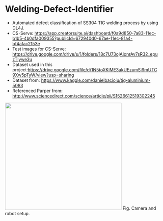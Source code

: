 # Welding-Defect-Identifier

+ Automated defect classification of SS304 TIG welding process by using DL4J.  
+ CS-Serve: https://app.creatorsuite.ai/dashboard/f0a9d850-7a83-11ec-b1b5-4b0dfa009355?publicId=672940d0-67ae-11ec-81a4-bf4afac2153e 
+ Test images for CS-Serve: https://drive.google.com/drive/u/1/folders/18c7U73ojAionrAv7sR32_epuzTlywe3u
+ Dataset used in this project:https://drive.google.com/file/d/1N5toXKIME3akUEzumSi9mUTC9Xw5pTyW/view?usp=sharing
+ Dataset from: https://www.kaggle.com/danielbacioiu/tig-aluminium-5083 
+ Referenced Parper from: http://www.sciencedirect.com/science/article/pii/S1526612519302245
<img src="https://ars.els-cdn.com/content/image/1-s2.0-S0963869518305942-gr2.jpg" width="379" height="348" />  
    Fig. Camera and robot setup.

